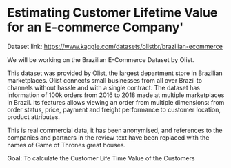 # Estimating Customer Lifetime Value for an E-commerce Company'

Dataset link: https://www.kaggle.com/datasets/olistbr/brazilian-ecommerce

We will be working on the Brazilian E-Commerce Dataset by Olist.

This dataset was provided by Olist, the largest department store in Brazilian marketplaces. 
Olist connects small businesses from all over Brazil to channels without hassle and with a single contract. 
The dataset has information of 100k orders from 2016 to 2018 made at multiple marketplaces in Brazil. 
Its features allows viewing an order from multiple dimensions: from order status, price, payment and freight performance to customer location, product attributes.

This is real commercial data, it has been anonymised, and references to the companies and partners in the review text have been replaced with the names of Game of Thrones great houses.

Goal: To calculate the Customer Life Time Value of the Customers
